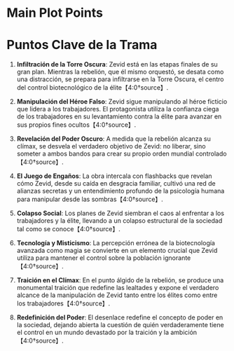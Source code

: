 # Main Plot Points

# Puntos Clave de la Trama

1. **Infiltración de la Torre Oscura**: Zevid está en las etapas finales de su gran plan. Mientras la rebelión, que él mismo orquestó, se desata como una distracción, se prepara para infiltrarse en la Torre Oscura, el centro del control biotecnológico de la élite【4:0†source】.

2. **Manipulación del Héroe Falso**: Zevid sigue manipulando al héroe ficticio que lidera a los trabajadores. El protagonista utiliza la confianza ciega de los trabajadores en su levantamiento contra la élite para avanzar en sus propios fines ocultos【4:0†source】.

3. **Revelación del Poder Oscuro**: A medida que la rebelión alcanza su clímax, se desvela el verdadero objetivo de Zevid: no liberar, sino someter a ambos bandos para crear su propio orden mundial controlado【4:0†source】.

4. **El Juego de Engaños**: La obra intercala con flashbacks que revelan cómo Zevid, desde su caída en desgracia familiar, cultivó una red de alianzas secretas y un entendimiento profundo de la psicología humana para manipular desde las sombras【4:0†source】.

5. **Colapso Social**: Los planes de Zevid siembran el caos al enfrentar a los trabajadores y la élite, llevando a un colapso estructural de la sociedad tal como se conoce【4:0†source】.

6. **Tecnología y Misticismo**: La percepción errónea de la biotecnología avanzada como magia se convierte en un elemento crucial que Zevid utiliza para mantener el control sobre la población ignorante【4:0†source】.

7. **Traición en el Clímax**: En el punto álgido de la rebelión, se produce una monumental traición que redefine las lealtades y expone el verdadero alcance de la manipulación de Zevid tanto entre los élites como entre los trabajadores【4:0†source】.

8. **Redefinición del Poder**: El desenlace redefine el concepto de poder en la sociedad, dejando abierta la cuestión de quién verdaderamente tiene el control en un mundo devastado por la traición y la ambición【4:0†source】.